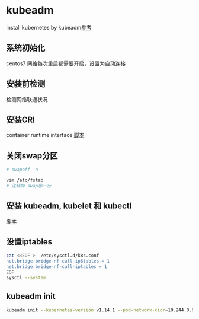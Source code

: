 # kubeadm

install kubernetes by kubeadm[参考](https://kubernetes.io/zh/docs/setup/independent/install-kubeadm/)

## 系统初始化

centos7 网络每次重启都需要开启，设置为自动连接

## 安装前检测

检测网络联通状况

## 安装CRI

container runtime interface
[脚本](./docker-cri.sh)

## 关闭swap分区

```bash
# swapoff -a

vim /etc/fstab
# 注释掉 swap那一行
```

## 安装 kubeadm, kubelet 和 kubectl

[脚本](./install-kubeadm-kubelet-kubectl.sh)

## 设置iptables

```bash
cat <<EOF >  /etc/sysctl.d/k8s.conf
net.bridge.bridge-nf-call-ip6tables = 1
net.bridge.bridge-nf-call-iptables = 1
EOF
sysctl --system
```

## kubeadm init

```bash
kubeadm init --kubernetes-version v1.14.1 --pod-network-cidr=10.244.0.0/16
```